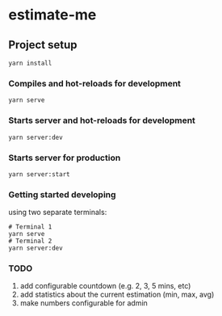 # estimate-me

## Project setup
```
yarn install
```

### Compiles and hot-reloads for development
```
yarn serve
```

### Starts server and hot-reloads for development
```
yarn server:dev
```

### Starts server for production
```
yarn server:start
```

### Getting started developing
using two separate terminals:
```
# Terminal 1
yarn serve
# Terminal 2
yarn server:dev
```

### TODO
1. add configurable countdown (e.g. 2, 3, 5 mins, etc)
1. add statistics about the current estimation (min, max, avg)
1. make numbers configurable for admin
